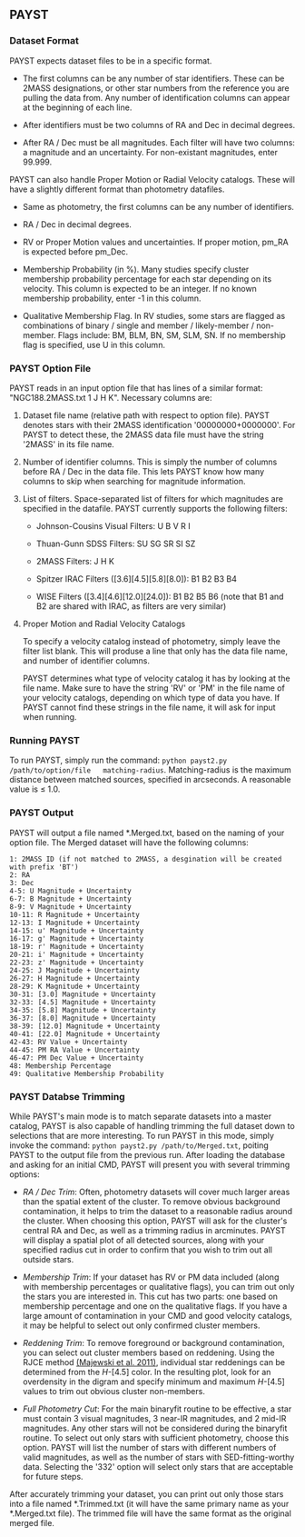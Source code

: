 PAYST
-----

### Dataset Format

PAYST expects dataset files to be in a specific format.

- The first columns can be any number of star identifiers. These can be 2MASS designations, or other star numbers from the reference you are pulling the data from. Any number of identification columns can appear at the beginning of each line.

- After identifiers must be two columns of RA and Dec in decimal degrees.

- After RA / Dec must be all magnitudes. Each filter will have two columns: a magnitude and an uncertainty. For non-existant magnitudes, enter 99.999.

PAYST can also handle Proper Motion or Radial Velocity catalogs. These will have a slightly different format than photometry datafiles.

- Same as photometry, the first columns can be any number of identifiers.

- RA / Dec in decimal degrees.

- RV or Proper Motion values and uncertainties. If proper motion, pm\_RA is expected before pm\_Dec.

- Membership Probability (in %). Many studies specify cluster membership probability percentage for each star depending on its velocity. This column is expected to be an integer. If no known membership probability, enter -1 in this column.

- Qualitative Membership Flag. In RV studies, some stars are flagged as combinations of binary / single and member / likely-member / non-member. Flags include: BM, BLM, BN, SM, SLM, SN. If no membership flag is specified, use U in this column.

### PAYST Option File

PAYST reads in an input option file that has lines of a similar format: "NGC188.2MASS.txt 1 J H K". Necessary columns are:

1. Dataset file name (relative path with respect to option file). PAYST denotes stars with their 2MASS identification '00000000+0000000'. For PAYST to detect these, the 2MASS data file must have the string '2MASS' in its file name.
	
2. Number of identifier columns. This is simply the number of columns before RA / Dec in the data file. This lets PAYST know how many columns to skip when searching for magnitude information.

3. List of filters. Space-separated list of filters for which magnitudes are specified in the datafile. PAYST currently supports the following filters:

	- Johnson-Cousins Visual Filters: U B V R I
	
	- Thuan-Gunn SDSS Filters: SU SG SR SI SZ
	
	- 2MASS Filters: J H K
	
	- Spitzer IRAC Filters (\[3.6\]\[4.5\]\[5.8\]\[8.0\]): B1 B2 B3 B4
	
	- WISE Filters (\[3.4\]\[4.6\]\[12.0\]\[24.0\]): B1 B2 B5 B6  (note that B1 and B2 are shared with IRAC, as filters are very similar)
	
4. Proper Motion and Radial Velocity Catalogs

	To specify a velocity catalog instead of photometry, simply leave the filter list blank. This will produse a line that only has the data file name, and number of identifier columns.
	
	PAYST determines what type of velocity catalog it has by looking at the file name. Make sure to have the string 'RV' or 'PM' in the file name of your velocity catalogs, depending on which type of data you have. If PAYST cannot find these strings in the file name, it will ask for input when running.
	
### Running PAYST

To run PAYST, simply run the command: `python payst2.py   /path/to/option/file   matching-radius`. Matching-radius is the maximum distance between matched sources, specified in arcseconds. A reasonable value is &le; 1.0.

### PAYST Output

PAYST will output a file named *.Merged.txt, based on the naming of your option file. The Merged dataset will have the following columns:

	1: 2MASS ID (if not matched to 2MASS, a desgination will be created with prefix 'BT')
	2: RA
	3: Dec
	4-5: U Magnitude + Uncertainty
	6-7: B Magnitude + Uncertainty
	8-9: V Magnitude + Uncertainty
	10-11: R Magnitude + Uncertainty
	12-13: I Magnitude + Uncertainty
	14-15: u' Magnitude + Uncertainty
	16-17: g' Magnitude + Uncertainty
	18-19: r' Magnitude + Uncertainty
	20-21: i' Magnitude + Uncertainty
	22-23: z' Magnitude + Uncertainty
	24-25: J Magnitude + Uncertainty
	26-27: H Magnitude + Uncertainty
	28-29: K Magnitude + Uncertainty
	30-31: [3.0] Magnitude + Uncertainty
	32-33: [4.5] Magnitude + Uncertainty
	34-35: [5.8] Magnitude + Uncertainty
	36-37: [8.0] Magnitude + Uncertainty
	38-39: [12.0] Magnitude + Uncertainty
	40-41: [22.0] Magnitude + Uncertainty
	42-43: RV Value + Uncertainty
	44-45: PM RA Value + Uncertainty
	46-47: PM Dec Value + Uncertainty
	48: Membership Percentage
	49: Qualitative Membership Probability
	
### PAYST Databse Trimming

While PAYST's main mode is to match separate datasets into a master catalog, PAYST is also capable of handling trimming the full dataset down to selections that are more interesting. To run PAYST in this mode, simply invoke the command: `python payst2.py /path/to/Merged.txt`, poiting PAYST to the output file from the previous run. After loading the database and asking for an initial CMD, PAYST will present you with several trimming options:

- _RA / Dec Trim_: Often, photometry datasets will cover much larger areas than the spatial extent of the cluster. To remove obvious background contamination, it helps to trim the dataset to a reasonable radius around the cluster. When choosing this option, PAYST will ask for the cluster's central RA and Dec, as well as a trimming radius in arcminutes. PAYST will display a spatial plot of all detected sources, along with your specified radius cut in order to confirm that you wish to trim out all outside stars.

- _Membership Trim_: If your dataset has RV or PM data included (along with membership percentages or qualitative flags), you can trim out only the stars you are interested in. This cut has two parts: one based on membership percentage and one on the qualitative flags. If you have a large amount of contamination in your CMD and good velocity catalogs, it may be helpful to select out only confirmed cluster members.

- _Reddening Trim_: To remove foreground or background contamination, you can select out cluster members based on reddening. Using the RJCE method [(Majewski et al. 2011)](http://adsabs.harvard.edu/abs/2011ApJ...739...25M), individual star reddenings can be determined from the _H_-[4.5] color. In the resulting plot, look for an overdensity in the digram and specify minimum and maximum _H_-[4.5] values to trim out obvious cluster non-members.

- _Full Photometry Cut_: For the main binaryfit routine to be effective, a star must contain 3 visual magnitudes, 3 near-IR magnitudes, and 2 mid-IR magnitudes. Any other stars will not be considered during the binaryfit routine. To select out only stars with sufficient photometry, choose this option. PAYST will list the number of stars with different numbers of valid magnitudes, as well as the number of stars with SED-fitting-worthy data. Selecting the '332' option will select only stars that are acceptable for future steps.

After accurately trimming your dataset, you can print out only those stars into a file named *.Trimmed.txt (it will have the same primary name as your *.Merged.txt file). The trimmed file will have the same format as the original merged file.

